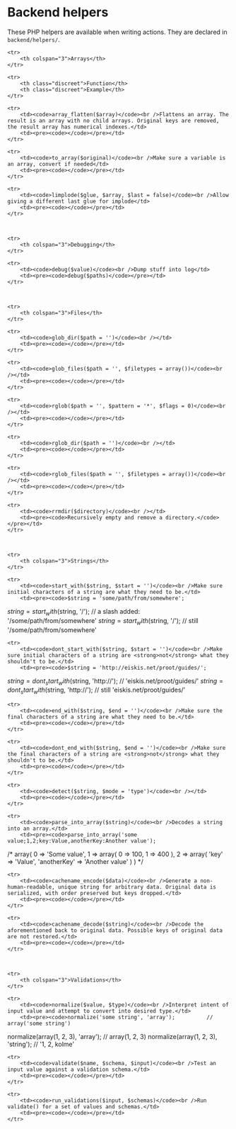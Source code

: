 
# Backend helpers

These PHP helpers are available when writing actions. They are declared in `backend/helpers/`.



<table>

	<tr>
		<th colspan="3">Arrays</th>
	</tr>

	<tr>
		<th class="discreet">Function</th>
		<th class="discreet">Example</th>
	</tr>

	<tr>
		<td><code>array_flatten($array)</code><br />Flattens an array. The result is an array with no child arrays. Original keys are removed, the result array has numerical indexes.</td>
		<td><pre><code></code></pre></td>
	</tr>

	<tr>
		<td><code>to_array($original)</code><br />Make sure a variable is an array, convert if needed</td>
		<td><pre><code></code></pre></td>
	</tr>

	<tr>
		<td><code>limplode($glue, $array, $last = false)</code><br />Allow giving a different last glue for implode</td>
		<td><pre><code></code></pre></td>
	</tr>



	<tr>
		<th colspan="3">Debugging</th>
	</tr>

	<tr>
		<td><code>debug($value)</code><br />Dump stuff into log</td>
		<td><pre><code>debug($paths)</code></pre></td>
	</tr>



	<tr>
		<th colspan="3">Files</th>
	</tr>

	<tr>
		<td><code>glob_dir($path = '')</code><br /></td>
		<td><pre><code></code></pre></td>
	</tr>

	<tr>
		<td><code>glob_files($path = '', $filetypes = array())</code><br /></td>
		<td><pre><code></code></pre></td>
	</tr>

	<tr>
		<td><code>rglob($path = '', $pattern = '*', $flags = 0)</code><br /></td>
		<td><pre><code></code></pre></td>
	</tr>

	<tr>
		<td><code>rglob_dir($path = '')</code><br /></td>
		<td><pre><code></code></pre></td>
	</tr>

	<tr>
		<td><code>rglob_files($path = '', $filetypes = array())</code><br /></td>
		<td><pre><code></code></pre></td>
	</tr>

	<tr>
		<td><code>rrmdir($directory)</code><br /></td>
		<td><pre><code>Recursively empty and remove a directory.</code></pre></td>
	</tr>



	<tr>
		<th colspan="3">Strings</th>
	</tr>

	<tr>
		<td><code>start_with($string, $start = '')</code><br />Make sure initial characters of a string are what they need to be.</td>
		<td><pre><code>$string = 'some/path/from/somewhere';
$string = start_with($string, '/');    // a slash added: '/some/path/from/somewhere'
$string = start_with($string, '/');    // still '/some/path/from/somewhere'</code></pre></td>
	</tr>

	<tr>
		<td><code>dont_start_with($string, $start = '')</code><br />Make sure initial characters of a string are <strong>not</strong> what they shouldn't to be.</td>
		<td><pre><code>$string = 'http://eiskis.net/proot/guides/';
$string = dont_start_with($string, 'http://');    // 'eiskis.net/proot/guides/'
$string = dont_start_with($string, 'http://');    // still 'eiskis.net/proot/guides/'</code></pre></td>
	</tr>

	<tr>
		<td><code>end_with($string, $end = '')</code><br />Make sure the final characters of a string are what they need to be.</td>
		<td><pre><code></code></pre></td>
	</tr>

	<tr>
		<td><code>dont_end_with($string, $end = '')</code><br />Make sure the final characters of a string are <strong>not</strong> what they shouldn't to be.</td>
		<td><pre><code></code></pre></td>
	</tr>

	<tr>
		<td><code>detect($string, $mode = 'type')</code><br /></td>
		<td><pre><code></code></pre></td>
	</tr>

	<tr>
		<td><code>parse_into_array($string)</code><br />Decodes a string into an array.</td>
		<td><pre><code>parse_into_array('some value;1,2;key:Value,anotherKey:Another value');
/* array(
	0 => 'Some value',
	1 => array(
		0 => 100,
		1 => 400
	),
	2 => array(
		'key' => 'Value',
		'anotherKey' => 'Another value'
	)
) */</code></pre></td>
	</tr>

	<tr>
		<td><code>cachename_encode($data)</code><br />Generate a non-human-readable, unique string for arbitrary data. Original data is serialized, with order preserved but keys dropped.</td>
		<td><pre><code></code></pre></td>
	</tr>

	<tr>
		<td><code>cachename_decode($string)</code><br />Decode the aforementioned back to original data. Possible keys of original data are not restored.</td>
		<td><pre><code></code></pre></td>
	</tr>



	<tr>
		<th colspan="3">Validations</th>
	</tr>

	<tr>
		<td><code>normalize($value, $type)</code><br />Interpret intent of input value and attempt to convert into desired type.</td>
		<td><pre><code>normalize('some string', 'array');          // array('some string')
normalize(array(1, 2, 3), 'array');         // array(1, 2, 3)
normalize(array(1, 2, 3), 'string');        // '1, 2, kolme'</code></pre></td>
	</tr>

	<tr>
		<td><code>validate($name, $schema, $input)</code><br />Test an input value against a validation schema.</td>
		<td><pre><code></code></pre></td>
	</tr>

	<tr>
		<td><code>run_validations($input, $schemas)</code><br />Run validate() for a set of values and schemas.</td>
		<td><pre><code></code></pre></td>
	</tr>

</table>
